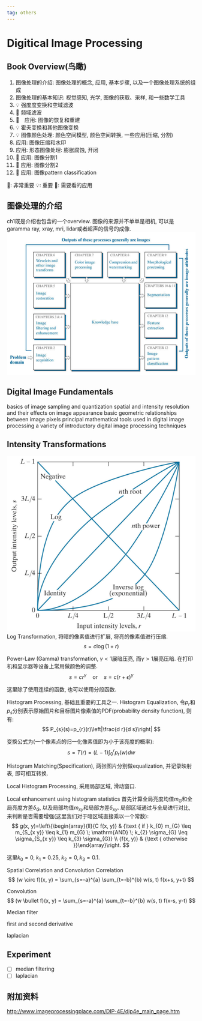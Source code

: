 ```yaml
---
tag: others
---
```

# Digitical Image Processing
## Book Overview(鸟瞰)
1. 图像处理的介绍: 图像处理的概念, 应用, 基本步骤, 以及一个图像处理系统的组成
2. 图像处理的基本知识: 视觉感知, 光学, 图像的获取、采样, 和一些数学工具
3. 💡 强度度变换和空域滤波
4. 💎 频域滤波
5. 🚩　应用: 图像的恢复和重建
6. 💡 霍夫变换和其他图像变换
7. 💡 图像颜色处理: 颜色空间模型, 颜色空间转换, 一些应用(压缩, 分割)
8. 应用: 图像压缩和水印
9. 应用: 形态图像处理: 膨胀腐蚀, 开闭
10. 🚩 应用: 图像分割1
11. 🚩 应用: 图像分割2
12. 🚩 应用: 图像pattern classification

💎: 非常重要
💡: 重要
🚩: 需要看的应用


## 图像处理的介绍
ch1既是介绍也包含的一个overview.
图像的来源并不单单是相机, 可以是garamma ray, xray, mri, lidar或者超声的信号的成像.
![overview](rc/digital_image_processing.png)

## Digital Image Fundamentals
basics of image sampling and quantization
spatial and intensity resolution and their effects on image appearance
basic geometric relationships between image pixels
principal mathematical tools used in digital image processing
a variety of introductory digital image processing techniques

## Intensity Transformations
![gamma log transform](rc/gamma_log_intensity_transform.png)
Log Transformation, 将暗的像素值进行扩展, 将亮的像素值进行压缩.
$$
s = c\log(1+r)
$$

Power-Law (Gamma) transformation, $\gamma<1$展暗压亮, 而$\gamma>1$展亮压暗. 在打印机和显示器等设备上常用做颜色的调整.
$$
s = cr^\gamma \quad \mathrm{or} \quad s = c(r+\epsilon)^\gamma
$$

这里除了使用连续的函数, 也可以使用分段函数.

Histogram Processing, 基础且重要的工具之一. 
Histogram Equalization, 令$p_r$和$p_s$分别表示原始图片和目标图片像素值的PDF(probability density function), 则有:
$$
P_{s}(s)=p_{r}(r)\left|\frac{d r}{d s}\right|
$$

变换公式为(一个像素点的归一化像素值即为小于该亮度的概率):
$$
s=T(r)=(L-1) \int_{0}^{r} p_{r}(w) d w
$$

Histogram Matching(Specification), 两张图片分别做equalization, 并记录映射表, 即可相互转换.

Local Histogram Processing, 采用局部区域, 滑动窗口.

Local enhancement using histogram statistics
首先计算全局亮度均值$m_G$和全局亮度方差$\delta_G$, 以及局部均值$m_{xy}$和局部方差$\delta_{xy}$. 局部区域通过与全局进行对比, 来判断是否需要增强(这里我们对于暗区域直接乘以一个常数):
$$
g(x, y)=\left\{\begin{array}{ll}{C f(x, y)} & {\text { if } k_{0} m_{G} \leq m_{S_{x y}} \leq k_{1} m_{G} \; \mathrm{AND} \; k_{2} \sigma_{G} \leq \sigma_{S_{x y}} \leq k_{3} \sigma_{G}} \\ {f(x, y)} & {\text { otherwise }}\end{array}\right.
$$

这里$k_0 = 0, \; k_1=0.25, \; k_2=0, k_3=0.1$.

Spatial Correlation and Convolution
Correlation
$$
(w \circ f)(x, y) = \sum_{s=-a}^{a} \sum_{t=-b}^{b} w(s, t) f(x+s, y+t)
$$

Convolution
$$
(w \bullet f)(x, y) = \sum_{s=-a}^{a} \sum_{t=-b}^{b} w(s, t) f(x-s, y-t)
$$

Median filter

first and second derivative

laplacian

## Experiment
- [ ] median filtering
- [ ] laplacian

## 附加资料
http://www.imageprocessingplace.com/DIP-4E/dip4e_main_page.htm